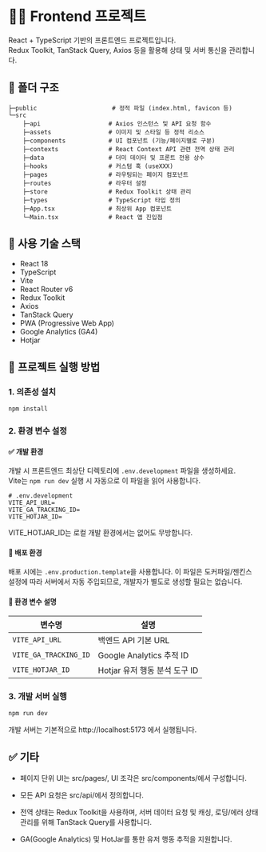 # 🧑‍💻 Frontend 프로젝트

React + TypeScript 기반의 프론트엔드 프로젝트입니다.  
Redux Toolkit, TanStack Query, Axios 등을 활용해 상태 및 서버 통신을 관리합니다.


## 📁 폴더 구조

```text
├─public                     # 정적 파일 (index.html, favicon 등)
└─src
    ├─api                   # Axios 인스턴스 및 API 요청 함수
    ├─assets                # 이미지 및 스타일 등 정적 리소스
    ├─components            # UI 컴포넌트 (기능/페이지별로 구분)
    ├─contexts              # React Context API 관련 전역 상태 관리
    ├─data                  # 더미 데이터 및 프론트 전용 상수
    ├─hooks                 # 커스텀 훅 (useXXX)
    ├─pages                 # 라우팅되는 페이지 컴포넌트
    ├─routes                # 라우터 설정
    ├─store                 # Redux Toolkit 상태 관리
    ├─types                 # TypeScript 타입 정의
    ├─App.tsx               # 최상위 App 컴포넌트
    └─Main.tsx              # React 앱 진입점
```


## 🔧 사용 기술 스택

- React 18
- TypeScript
- Vite
- React Router v6
- Redux Toolkit
- Axios
- TanStack Query
- PWA (Progressive Web App)
- Google Analytics (GA4)
- Hotjar


## 🚀 프로젝트 실행 방법

### 1. 의존성 설치

```bash
npm install
```

### 2. 환경 변수 설정

#### ✅ 개발 환경

개발 시 프론트엔드 최상단 디렉토리에 `.env.development` 파일을 생성하세요.  
Vite는 `npm run dev` 실행 시 자동으로 이 파일을 읽어 사용합니다.

```env
# .env.development
VITE_API_URL=
VITE_GA_TRACKING_ID=
VITE_HOTJAR_ID=
```
 VITE_HOTJAR_ID는 로컬 개발 환경에서는 없어도 무방합니다.

#### 🚀 배포 환경
배포 시에는 `.env.production.template`을 사용합니다.
이 파일은 도커파일/젠킨스 설정에 따라 서버에서 자동 주입되므로, 개발자가 별도로 생성할 필요는 없습니다.

#### 📄 환경 변수 설명
| 변수명               | 설명                             |
|----------------------|---------------------------------|
| `VITE_API_URL`       | 백엔드 API 기본 URL              |
| `VITE_GA_TRACKING_ID`| Google Analytics 추적 ID        |
| `VITE_HOTJAR_ID`     | Hotjar 유저 행동 분석 도구 ID    |


### 3. 개발 서버 실행
```bash
npm run dev
```
개발 서버는 기본적으로 http://localhost:5173 에서 실행됩니다.


## ✅ 기타
- 페이지 단위 UI는 src/pages/, UI 조각은 src/components/에서 구성합니다.

- 모든 API 요청은 src/api/에서 정의합니다.

- 전역 상태는 Redux Toolkit을 사용하며, 서버 데이터 요청 및 캐싱, 로딩/에러 상태 관리를 위해 TanStack Query를 사용합니다.

- GA(Google Analytics) 및 HotJar를 통한 유저 행동 추적을 지원합니다.
